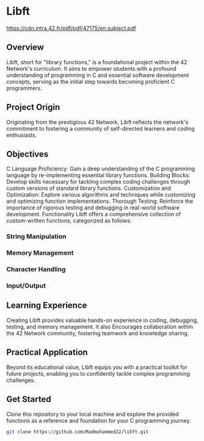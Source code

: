 # Libft

https://cdn.intra.42.fr/pdf/pdf/47175/en.subject.pdf

## Overview
Libft, short for "library functions," is a foundational project within the 42 Network's curriculum. It aims to empower students with a profound understanding of programming in C and essential software development concepts, serving as the initial step towards becoming proficient C programmers.

## Project Origin
Originating from the prestigious 42 Network, Libft reflects the network's commitment to fostering a community of self-directed learners and coding enthusiasts.

## Objectives
C Language Proficiency: Gain a deep understanding of the C programming language by re-implementing essential library functions.
Building Blocks: Develop skills necessary for tackling complex coding challenges through custom versions of standard library functions.
Customization and Optimization: Explore various algorithms and techniques while customizing and optimizing function implementations.
Thorough Testing: Reinforce the importance of rigorous testing and debugging in real-world software development.
Functionality
Libft offers a comprehensive collection of custom-written functions, categorized as follows:

### String Manipulation
### Memory Management
### Character Handling
### Input/Output

## Learning Experience
Creating Libft provides valuable hands-on experience in coding, debugging, testing, and memory management.
it also Encourages collaboration within the 42 Network community, fostering teamwork and knowledge sharing.

## Practical Application
Beyond its educational value, Libft equips you with a practical toolkit for future projects, enabling you to confidently tackle complex programming challenges.

## Get Started
Clone this repository to your local machine and explore the provided functions as a reference and foundation for your C programming journey.

```bash
git clone https://github.com/Madmohammed22/libft.git
```

